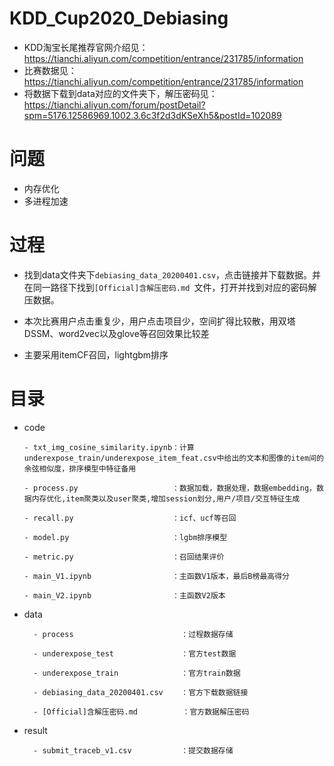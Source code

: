 # KDD_Cup2020_Debiasing
- KDD淘宝长尾推荐官网介绍见：https://tianchi.aliyun.com/competition/entrance/231785/information
- 比赛数据见：https://tianchi.aliyun.com/competition/entrance/231785/information
- 将数据下载到data对应的文件夹下，解压密码见：https://tianchi.aliyun.com/forum/postDetail?spm=5176.12586969.1002.3.6c3f2d3dKSeXh5&postId=102089


# 问题
- 内存优化
- 多进程加速

# 过程

- 找到data文件夹下`debiasing_data_20200401.csv`，点击链接并下载数据。并在同一路径下找到`[Official]含解压密码.md `文件，打开并找到对应的密码解压数据。
- 本次比赛用户点击重复少，用户点击项目少，空间扩得比较散，用双塔DSSM、word2vec以及glove等召回效果比较差

- 主要采用itemCF召回，lightgbm排序 

# 目录

- code

  ```
  - txt_img_cosine_similarity.ipynb：计算underexpose_train/underexpose_item_feat.csv中给出的文本和图像的item间的余弦相似度，排序模型中特征备用
  
  - process.py                     ：数据加载，数据处理，数据embedding，数据内存优化,item聚类以及user聚类,增加session划分,用户/项目/交互特征生成
  
  - recall.py                      ：icf、ucf等召回
  
  - model.py                       ：lgbm排序模型
  
  - metric.py                      ：召回结果评价
  
  - main_V1.ipynb                  ：主函数V1版本，最后B榜最高得分
  
  - main_V2.ipynb                  ：主函数V2版本
  ```


- data

        - process                        ：过程数据存储
        
        - underexpose_test               ：官方test数据
        
        - underexpose_train              ：官方train数据
                 
        - debiasing_data_20200401.csv    ：官方下载数据链接
        
        - [Official]含解压密码.md          ：官方数据解压密码

- result

        - submit_traceb_v1.csv           ：提交数据存储 


